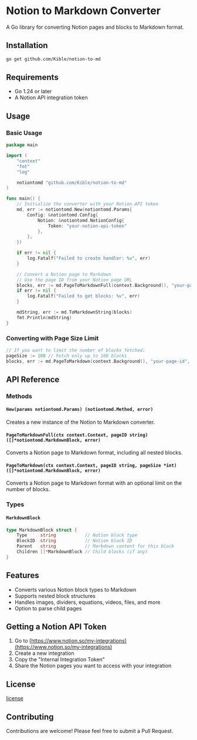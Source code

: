 # Notion to Markdown Converter

A Go library for converting Notion pages and blocks to Markdown format.

## Installation

```bash
go get github.com/Kible/notion-to-md
```

## Requirements

- Go 1.24 or later
- A Notion API integration token

## Usage

### Basic Usage

```go
package main

import (
	"context"
	"fmt"
	"log"

	notiontomd "github.com/Kible/notion-to-md"
)

func main() {
	// Initialize the converter with your Notion API token
	md, err := notiontomd.New(notiontomd.Params{
		Config: &notiontomd.Config{
			Notion: &notiontomd.NotionConfig{
				Token: "your-notion-api-token"
			},
		},
	})

	if err != nil {
		log.Fatalf("Failed to create handler: %v", err)
	}

	// Convert a Notion page to Markdown
	// Use the page ID from your Notion page URL
	blocks, err := md.PageToMarkdownFull(context.Background(), "your-page-id")
	if err != nil {
		log.Fatalf("Failed to get blocks: %v", err)
	}

	mdString, err := md.ToMarkdownString(blocks)
	fmt.Println(mdString)
}
```

### Converting with Page Size Limit

```go
// If you want to limit the number of blocks fetched:
pageSize := 100 // Fetch only up to 100 blocks
blocks, err := md.PageToMarkdown(context.Background(), "your-page-id", &pageSize)
```

## API Reference

### Methods

#### `New(params notiontomd.Params) (notiontomd.Method, error)`

Creates a new instance of the Notion to Markdown converter.

#### `PageToMarkdownFull(ctx context.Context, pageID string) ([]*notiontomd.MarkdownBlock, error)`

Converts a Notion page to Markdown format, including all nested blocks.

#### `PageToMarkdown(ctx context.Context, pageID string, pageSize *int) ([]*notiontomd.MarkdownBlock, error)`

Converts a Notion page to Markdown format with an optional limit on the number of blocks.

### Types

#### `MarkdownBlock`

```go
type MarkdownBlock struct {
	Type     string           // Notion block type
	BlockID  string           // Notion block ID
	Parent   string           // Markdown content for this block
	Children []*MarkdownBlock // Child blocks (if any)
}
```

## Features

- Converts various Notion block types to Markdown
- Supports nested block structures
- Handles images, dividers, equations, videos, files, and more
- Option to parse child pages

## Getting a Notion API Token

1. Go to [https://www.notion.so/my-integrations](https://www.notion.so/my-integrations)
2. Create a new integration
3. Copy the "Internal Integration Token"
4. Share the Notion pages you want to access with your integration

## License

[license](/LICENSE)

## Contributing

Contributions are welcome! Please feel free to submit a Pull Request.
